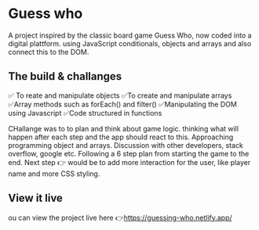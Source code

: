 # Guess who

A project inspired by the classic board game Guess Who, now coded into a digital plattform. using JavaScript conditionals, objects and arrays and also connect this to the DOM.

## The build & challanges

✅ To reate and manipulate objects
✅To create and manipulate arrays
✅Array methods such as forEach() and filter()
✅Manipulating the DOM using Javascript
✅Code structured in functions 

CHallange was to to plan and think about game logic. thinking what will happen after each step and the app should react to this. 
Approaching programming object and arrays. Discussion with other developers, stack overflow, google etc. Following a 6 step plan from starting the game to the end. Next step 👉 would be to add more interaction for the user, like player name and more CSS styling.

## View it live

ou can view the project live here 👉https://guessing-who.netlify.app/
